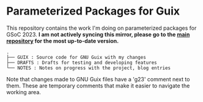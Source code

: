 # Parameterized Packages for Guix
This repository contains the work I'm doing on parameterized packages for GSoC 2023.
**I am not actively syncing this mirror, please go to the [main repository](https://notabug.org/cel7t/guix-parameters) for the most up-to-date version.**
```
.
├── GUIX : Source code for GNU Guix with my changes
├── DRAFTS : Drafts for testing and developing features
└── NOTES : Notes on progress with the project, blog entries
```

Note that changes made to GNU Guix files have a 'g23' comment next to them.
These are temporary comments that make it easier to navigate the working area.

